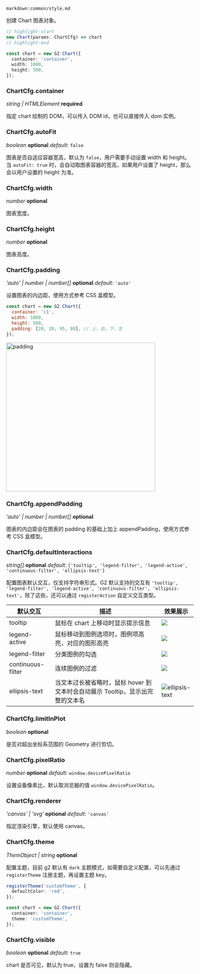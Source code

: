 <!-- ## new Chart() 创建图表对象 -->

`markdown:common/style.md`

<div class='custom-api-docs'>

创建 Chart 图表对象。

```ts
// highlight-start
new Chart(params: ChartCfg) => chart
// highlight-end

const chart = new G2.Chart({
  container: 'container',
  width: 1000,
  height: 500,
});
```

### ChartCfg.container

<description> _string | HTMLElement_ **required** </description>

指定 chart 绘制的 DOM，可以传入 DOM id，也可以直接传入 dom 实例。

### ChartCfg.autoFit

<description> _boolean_ **optional** _default:_ `false`</description>

图表是否自适应容器宽高，默认为 `false`，用户需要手动设置 width 和 height。当 `autoFit: true` 时，会自动取图表容器的宽高，如果用户设置了 height，那么会以用户设置的 height 为准。

### ChartCfg.width

<description> _number_ **optional** </description>

图表宽度。

### ChartCfg.height

<description>_number_ **optional** </description>

图表高度。

### ChartCfg.padding

<description> _'auto' | number | number[]_ **optional** _default:_ `'auto'`</description>

设置图表的内边距，使用方式参考 CSS 盒模型。

```js
const chart = new G2.Chart({
  container: 'c1',
  width: 1000,
  height: 500,
  padding: [20, 20, 95, 80], // 上，右，下，左
});
```

<img src='https://gw.alipayobjects.com/mdn/rms_2274c3/afts/img/A*pYwiQrdXGJ8AAAAAAAAAAABkARQnAQ' alt='padding' width='400'/>

### ChartCfg.appendPadding

<description> _'auto' | number | number[]_ **optional**</description>

图表的内边距会在图表的 padding 的基础上加上 appendPadding，使用方式参考 CSS 盒模型。

### ChartCfg.defaultInteractions

<description> _string[]_ **optional**
_default:_ `['tooltip', 'legend-filter', 'legend-active', 'continuous-filter', 'ellipsis-text']`</description>

配置图表默认交互，仅支持字符串形式。G2 默认支持的交互有 `'tooltip', 'legend-filter', 'legend-active', 'continuous-filter', 'ellipsis-text'`，除了这些，还可以通过 `registerAction` 自定义交互类型。

| 默认交互          | 描述                                                                          | 效果展示                                                                                                |
| ----------------- | ----------------------------------------------------------------------------- | ------------------------------------------------------------------------------------------------------- |
| tooltip           | 鼠标在 chart 上移动时显示提示信息                                             | <img src="https://gw.alipayobjects.com/mdn/rms_f5c722/afts/img/A*UMsFRZwIDvMAAAAAAAAAAABkARQnAQ">       |
| legend-active     | 鼠标移动到图例选项时，图例项高亮，对应的图形高亮                              | <img src="https://gw.alipayobjects.com/mdn/rms_f5c722/afts/img/A*fjkTR70h9YAAAAAAAAAAAABkARQnAQ">       |
| legend-filter     | 分类图例的勾选                                                                | <img src="https://gw.alipayobjects.com/mdn/rms_f5c722/afts/img/A*qKwJTbpJLyUAAAAAAAAAAABkARQnAQ">       |
| continuous-filter | 连续图例的过滤                                                                | <img src="https://gw.alipayobjects.com/mdn/rms_f5c722/afts/img/A*pe97RKJM_XAAAAAAAAAAAABkARQnAQ">       |
| ellipsis-text     | 当文本过长被省略时，鼠标 hover 到文本时会自动展示 Tooltip，显示出完整的文本名 | ![ellipsis-text](https://gw.alipayobjects.com/mdn/rms_f5c722/afts/img/A*_zCnRJywLkcAAAAAAAAAAAAAARQnAQ) |

### ChartCfg.limitInPlot

<description> _boolean_ **optional** </description>

是否对超出坐标系范围的 Geometry 进行剪切。

<!--
### ChartCfg.localRefresh
<description> _boolean_  **optional**  _default:_ `true`</description>
是否开启局部刷新，默认开启。

局部刷新目前用起来有很多 bug，建议先不暴露。
-->

### ChartCfg.pixelRatio

<description> _number_ **optional** _default:_ `window.devicePixelRatio`</description>

设置设备像素比，默认取浏览器的值 `window.devicePixelRatio`。

### ChartCfg.renderer

<description> _'canvas' | 'svg'_ **optional** _default:_ `'canvas'`</description>

指定渲染引擎，默认使用 canvas。

### ChartCfg.theme

<description> _ThemObject | string_ **optional**</description>

<!-- TODO 写更详细的 theme 配置项 -->

配置主题，目前 g2 默认有 `dark` 主题模式，如需要自定义配置，可以先通过 `registerTheme` 注册主题，再设置主题 key。

```ts
registerTheme('customTheme', {
  defaultColor: 'red',
});

const chart = new G2.Chart({
  container: 'container',
  theme: 'customTheme',
});
```

### ChartCfg.visible

<description> _boolean_ **optional** _default:_ `true`</description>

chart 是否可见，默认为 true，设置为 false 则会隐藏。

</div>
